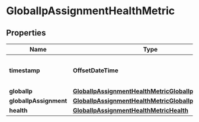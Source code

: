 

# GlobalIpAssignmentHealthMetric


## Properties

| Name | Type | Description | Notes |
|------------ | ------------- | ------------- | -------------|
|**timestamp** | **OffsetDateTime** | The timestamp of the metric. |  [optional] |
|**globalIp** | [**GlobalIpAssignmentHealthMetricGlobalIp**](GlobalIpAssignmentHealthMetricGlobalIp.md) |  |  [optional] |
|**globalIpAssignment** | [**GlobalIpAssignmentHealthMetricGlobalIpAssignment**](GlobalIpAssignmentHealthMetricGlobalIpAssignment.md) |  |  [optional] |
|**health** | [**GlobalIpAssignmentHealthMetricHealth**](GlobalIpAssignmentHealthMetricHealth.md) |  |  [optional] |



